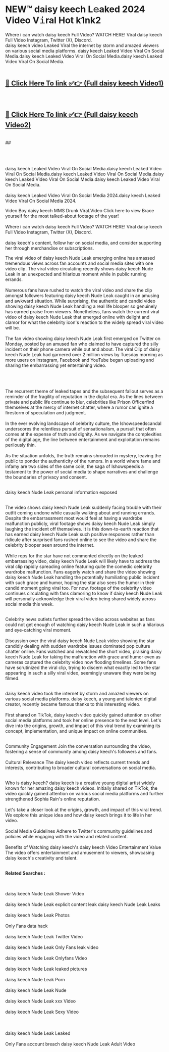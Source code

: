 
# NEW™ daisy keech L𝚎aked 2024 Video V𝚒ral Hot k1nk2

Where i can watch daisy keech Full Video? WATCH HERE! Viral daisy keech Full Video Instagram, Twitter (X), Discord. <br>
daisy keech video Leaked Viral the internet by storm and amazed viewers on various social media platforms. daisy keech Leaked Video Viral On Social Media.daisy keech Leaked Video Viral On Social Media.daisy keech Leaked Video Viral On Social Media.<br>
 <br>

##  <a href="https://clipsfans.site?title=daisy_keech&ref=git">🔴 Click Here To link ✅👉 (Full daisy keech Video1) </a><br>
  <br>

##  <a href="https://clipsfans.site?title=daisy_keech&ref=git">🔴 Click Here To link ✅👉 (Full daisy keech Video2)</a><br>
  <br>
  ##


  <br>

  <br>

<br><br>
daisy keech Leaked Video Viral On Social Media.daisy keech Leaked Video Viral On Social Media.daisy keech Leaked Video Viral On Social Media.daisy keech Leaked Video Viral On Social Media.daisy keech Leaked Video Viral On Social Media.
<br><br>
daisy keech Leaked Video Viral On Social Media 2024.daisy keech Leaked Video Viral On Social Media 2024.


Video Boy daisy keech MMS Drunk Viral.Video Click here to view Brace yourself for the most talked-about footage of the year!
<br><br>
Where i can watch daisy keech Full Video? WATCH HERE! Viral daisy keech Full Video Instagram, Twitter (X), Discord.
<br><br>
daisy keech's content, follow her on social media, and consider supporting her through merchandise or subscriptions.


The viral video of daisy keech Nude Leak emerging online has amassed tremendous views across fan accounts and social media sites with one video clip. The viral video circulating recently shows daisy keech Nude Leak in an unexpected and hilarious moment while in public running errands.
<br><br>
Numerous fans have rushed to watch the viral video and share the clip amongst followers featuring daisy keech Nude Leak caught in an amusing and awkward situation. While surprising, the authentic and candid video showing daisy keech Nude Leak handling a real life blooper so genuinely has earned praise from viewers. Nonetheless, fans watch the current viral video of daisy keech Nude Leak that emerged online with delight and clamor for what the celebrity icon's reaction to the widely spread viral video will be.
<br><br>
The fan video showing daisy keech Nude Leak first emerged on Twitter on Monday, posted by an amused fan who claimed to have captured the silly incident on their phone camera while out and about. The viral Clip of daisy keech Nude Leak had garnered over 2 million views by Tuesday morning as more users on Instagram, Facebook and YouTube began uploading and sharing the embarrassing yet entertaining video.
<br><br>


<br><br>
The recurrent theme of leaked tapes and the subsequent fallout serves as a reminder of the fragility of reputation in the digital era. As the lines between private and public life continue to blur, celebrities like Prison Officerfind themselves at the mercy of internet chatter, where a rumor can ignite a firestorm of speculation and judgment.
<br><br>
In the ever evolving landscape of celebrity culture, the Ishowspeedscandal underscores the relentless pursuit of sensationalism, a pursuit that often comes at the expense of truth and dignity. As we navigate the complexities of the digital age, the line between entertainment and exploitation remains perilously thin.
<br><br>
As the situation unfolds, the truth remains shrouded in mystery, leaving the public to ponder the authenticity of the rumors. In a world where fame and infamy are two sides of the same coin, the saga of Ishowspeedis a testament to the power of social media to shape narratives and challenge the boundaries of privacy and consent.
<br><br>





daisy keech Nude Leak personal information exposed
<br><br>



The video shows daisy keech Nude Leak suddenly facing trouble with their outfit coming undone while casually walking about and running errands. Despite the embarrassment most would feel at having a wardrobe malfunction publicly, viral footage shows daisy keech Nude Leak simply laughing the incident off themselves. It is this down-to-earth reaction that has earned daisy keech Nude Leak such positive responses rather than ridicule after surprised fans rushed online to see the video and share the celebrity blooper seen around the internet.
<br><br>
While reps for the star have not commented directly on the leaked embarrassing video, daisy keech Nude Leak will likely have to address the viral clip rapidly spreading online featuring quite the comedic celebrity wardrobe malfunction. Fans eagerly watch and share the video showing daisy keech Nude Leak handling the potentially humiliating public incident with such grace and humor, hoping the star also sees the humor in their candid moment going viral too. For now, footage of the celebrity video continues circulating with fans clamoring to know if daisy keech Nude Leak will personally acknowledge their viral video being shared widely across social media this week.
<br><br>

Celebrity news outlets further spread the video across websites as fans could not get enough of watching daisy keech Nude Leak in such a hilarious and eye-catching viral moment.
<br><br>
Discussion over the viral daisy keech Nude Leak video showing the star candidly dealing with sudden wardrobe issues dominated pop culture chatter online. Fans watched and rewatched the short video, praising daisy keech Nude Leak for taking the malfunction with grace and humor even as cameras captured the celebrity video now flooding timelines. Some fans have scrutinized the viral clip, trying to discern what exactly led to the star appearing in such a silly viral video, seemingly unaware they were being filmed.
<br><br>


daisy keech video took the internet by storm and amazed viewers on various social media platforms. daisy keech, a young and talented digital creator, recently became famous thanks to this interesting video.
<br><br>
First shared on TikTok, daisy keech video quickly gained attention on other social media platforms and took her online presence to the next level. Let's dive into the origins, growth, and impact of this viral trend by examining its concept, implementation, and unique impact on online communities.
<br><br>

Community Engagement Join the conversation surrounding the video, fostering a sense of community among daisy keech's followers and fans.
<br><br>
Cultural Relevance The daisy keech video reflects current trends and interests, contributing to broader cultural conversations on social media.
<br><br>




Who is daisy keech? daisy keech is a creative young digital artist widely known for her amazing daisy keech videos. Initially shared on TikTok, the video quickly gained attention on various social media platforms and further strengthened Sophia Rain's online reputation.
<br><br>
Let's take a closer look at the origins, growth, and impact of this viral trend. We explore this unique idea and how daisy keech brings it to life in her video.
<br><br>
Social Media Guidelines Adhere to Twitter's community guidelines and policies while engaging with the video and related content.
<br><br>
Benefits of Watching daisy keech's daisy keech Video Entertainment Value The video offers entertainment and amusement to viewers, showcasing daisy keech's creativity and talent.
<br><br>




<strong>Related Searches :</strong>

<br><br>
daisy keech Nude Leak Shower Video
<br><br>
daisy keech Nude Leak explicit content leak
daisy keech Nude Leak Leaks
<br><br>
daisy keech Nude Leak Photos
<br><br>
Only Fans data hack
<br><br>
daisy keech Nude Leak Twitter Video
<br><br>
daisy keech Nude Leak Only Fans leak video
<br><br>
daisy keech Nude Leak Onlyfans Video
<br><br>
daisy keech Nude Leak leaked pictures
<br><br>
daisy keech Nude Leak Porn
<br><br>
daisy keech Nude Leak Nude
<br><br>
daisy keech Nude Leak xxx Video
<br><br>
daisy keech Nude Leak Sexy Video
<br><br>
<br><br>
daisy keech Nude Leak Leaked
<br><br>
Only Fans account breach
daisy keech Nude Leak Adult Video
<br><br>